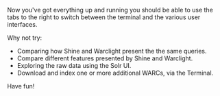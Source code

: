 Now you've got everything up and running you should be able to use the tabs to the right to switch between the terminal and the various user interfaces.

Why not try:

* Comparing how Shine and Warclight present the the same queries.
* Compare different features presented by Shine and Warclight.
* Exploring the raw data using the Solr UI.
* Download and index one or more additional WARCs, via the Terminal.

Have fun!

